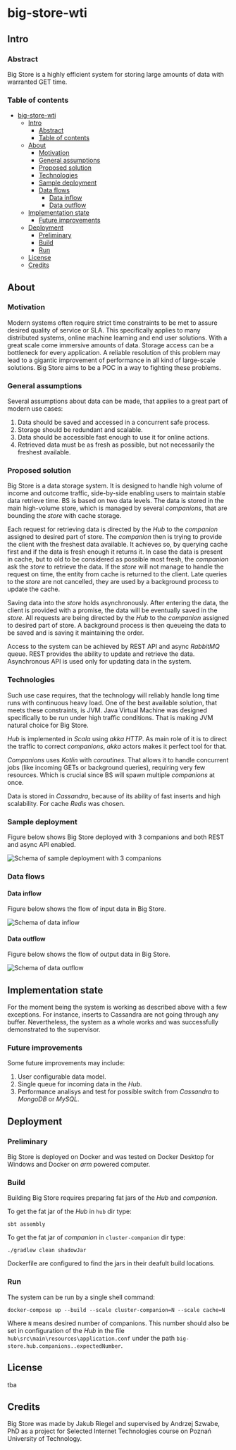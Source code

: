 # big-store-wti
## Intro
### Abstract
Big Store is a highly efficient system for storing large amounts of data with warranted GET time.

### Table of contents
- [big-store-wti](#big-store-wti)
  - [Intro](#intro)
    - [Abstract](#abstract)
    - [Table of contents](#table-of-contents)
  - [About](#about)
    - [Motivation](#motivation)
    - [General assumptions](#general-assumptions)
    - [Proposed solution](#proposed-solution)
    - [Technologies](#technologies)
    - [Sample deployment](#sample-deployment)
    - [Data flows](#data-flows)
      - [Data inflow](#data-inflow)
      - [Data outflow](#data-outflow)
  - [Implementation state](#implementation-state)
    - [Future improvements](#future-improvements)
  - [Deployment](#deployment)
    - [Preliminary](#preliminary)
    - [Build](#build)
    - [Run](#run)
  - [License](#license)
  - [Credits](#credits)

## About
### Motivation
Modern systems often require strict time constraints to be met to assure desired quality of service or SLA. This specifically applies to many distributed systems, online machine learning and end user solutions. With a great scale come immersive amounts of data. Storage access can be a bottleneck for every application. A reliable resolution of this problem may lead to a gigantic improvement of performance in all kind of large-scale solutions. Big Store aims to be a POC in a way to fighting these problems.

### General assumptions
Several assumptions about data can be made, that applies to a great part of modern use cases:
1. Data should be saved and accessed in a concurrent safe process.
2. Storage should be redundant and scalable.
3. Data should be accessible fast enough to use it for online actions.
4. Retrieved data must be as fresh as possible, but not necessarily the freshest available.

### Proposed solution
Big Store is a data storage system. It is designed to handle high volume of income and outcome traffic, side-by-side enabling users to maintain stable data retrieve time. BS is based on two data levels. The data is stored in the main high-volume store, which is managed by several _companions_, that are bounding the _store_ with cache storage. 

Each request for retrieving data is directed by the _Hub_ to the _companion_ assigned to desired part of store. The _companion_ then is trying to provide the client with the freshest data available. It achieves so, by querying cache first and if the data is fresh enough it returns it. In case the data is present in cache, but to old to be considered as possible most fresh, the _companion_ ask the _store_ to retrieve the data. If the _store_ will not manage to handle the request on time, the entity from cache is returned to the client. Late queries to the _store_ are not cancelled, they are used by a background process to update the cache.

Saving data into the _store_ holds asynchronously. After entering the data, the client is provided with a promise, the data will be eventually saved in the _store_. All requests are being directed by the _Hub_ to the _companion_ assigned to desired part of store. A background process is then queueing the data to be saved and is saving it maintaining the order.

Access to the system can be achieved by REST API and async _RabbitMQ_ queue. REST provides the ability to update and retrieve the data. Asynchronous API is used only for updating data in the system.


### Technologies
Such use case requires, that the technology will reliably handle long time runs with continuous heavy load. One of the best available solution, that meets these constraints, is JVM. Java Virtual Machine was designed specifically to be run under high traffic conditions. That is making JVM natural choice for Big Store.

_Hub_ is implemented in _Scala_ using _akka HTTP_. As main role of it is to direct the traffic to correct _companions_, _akka_ actors makes it perfect tool for that. 

_Companions_ uses _Kotlin_ with _coroutines_. That allows it to handle concurrent jobs (like incoming GETs or background queries), requiring very few resources. Which is crucial since BS will spawn multiple _companions_ at once.

Data is stored in _Cassandra_, because of its ability of fast inserts and high scalability. For cache _Redis_ was chosen.

### Sample deployment
Figure below shows Big Store deployed with 3 companions and both REST and async API enabled.

![Schema of sample deployment with 3 companions](docs/schema/big-store-schema.png)

### Data flows
#### Data inflow
Figure below shows the flow of input data in Big Store.

![Schema of data inflow](docs/schema/big-store-inflow-schema.png)

#### Data outflow
Figure below shows the flow of output data in Big Store.

![Schema of data outflow](docs/schema/big-store-outflow-schema.png)

## Implementation state
For the moment being the system is working as described above with a few exceptions. For instance, inserts to Cassandra are not going through any buffer. Nevertheless, the system as a whole works and was successfully demonstrated to the supervisor.

### Future improvements
Some future improvements may include:
1. User configurable data model.
2. Single queue for incoming data in the _Hub_.
3. Performance analisys and test for possible switch from _Cassandra_ to _MongoDB_ or _MySQL_.

## Deployment
### Preliminary
Big Store is deployed on Docker and was tested on Docker Desktop for Windows and Docker on _arm_ powered computer.

### Build
Building Big Store requires preparing fat jars of the _Hub_ and _companion_.

To get the fat jar of the _Hub_ in `hub` dir type:
```shell
sbt assembly
```

To get the fat jar of _companion_ in `cluster-companion` dir type:
```shell
./gradlew clean shadowJar
```

Dockerfile are configured to find the jars in their deafult build locations.


### Run
The system can be run by a single shell command:
```shell
docker-compose up --build --scale cluster-companion=N --scale cache=N
```
Where `N` means desired number of companions. This number should also be set in configuration of the _Hub_ in the file `hub\src\main\resources\application.conf` under the path `big-store.hub.companions..expectedNumber`.

## License
tba

## Credits
Big Store was made by Jakub Riegel and supervised by Andrzej Szwabe, PhD as a project for Selected Internet Technologies course on Poznań University of Technology.